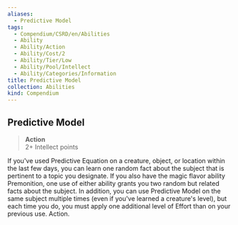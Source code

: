 ```yaml
---
aliases:
  - Predictive Model
tags:
  - Compendium/CSRD/en/Abilities
  - Ability
  - Ability/Action
  - Ability/Cost/2
  - Ability/Tier/Low
  - Ability/Pool/Intellect
  - Ability/Categories/Information
title: Predictive Model
collection: Abilities
kind: Compendium
---
```

## Predictive Model  
>**Action**  
>2+ Intellect points
  
If you've used Predictive Equation on a creature, object, or location within the last few days, you can learn one random fact about the subject that is pertinent to a topic you designate. If you also have the magic flavor ability Premonition, one use of either ability grants you two random but related facts about the subject. In addition, you can use Predictive Model on the same subject multiple times (even if you've learned a creature's level), but each time you do, you must apply one additional level of Effort than on your previous use. Action.